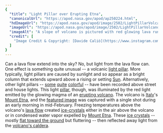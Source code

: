 ```yaml
---
{
  "title": "Light Pillar over Erupting Etna",
  "canonicalUrl": "https://apod.nasa.gov/apod/ap250224.html",
  "hdImageUrl": "https://apod.nasa.gov/apod/image/2502/LightPillarVolcano_Calio_1333.jpg",
  "imageUrl": "https://apod.nasa.gov/apod/image/2502/LightPillarVolcano_Calio_960.jpg",
  "imageAlt": "A slope of volcano is pictured with red glowing lava running down its side. A dark starry sky is in the background. Up into the sky a red column is visible. Please see the explanation for more detailed information.",
  "credit": [
    "Image Credit & Copyright: [Davide Caliò](https://www.instagram.com/calio.davide/)"
  ]
}
---
```


Can a lava flow extend into the sky? No, but light from the lava flow can. One effect is something quite unusual -- a volcanic [light pillar](https://en.wikipedia.org/wiki/Light_pillar). More typically, light pillars are caused by sunlight and so appear as a bright column that extends upward above a rising or setting [Sun](https://science.nasa.gov/sun/facts/). Alternatively, other light pillars -- [some](https://apod.nasa.gov/apod/ap181024.html) [quite](https://apod.nasa.gov/apod/ap160208.html) [colorful](https://apod.nasa.gov/apod/ap131218.html) -- have been recorded above street and house lights. This light [pillar](https://www.atoptics.co.uk/halo/pillar.htm), though, was illuminated by the red light emitted by the glowing magma of an [erupting volcano](https://youtu.be/z01KTFhA34o). The volcano is [Italy](https://en.wikipedia.org/wiki/Italy)'s [Mount Etna](https://youtu.be/gbRdvpTdQdI), and the [featured image](https://youtu.be/YqbNdDxa_i4) was captured with a single shot during an early morning in mid-February. Freezing temperatures above the volcano's [lava flow](https://apod.nasa.gov/apod/ap190512.html) created [ice-crystals](https://www.atoptics.co.uk/halo/platcol.htm) either in the air above the volcano or in condensed water vapor expelled by [Mount Etna](https://apod.nasa.gov/apod/ap030416.html). These [ice crystals](https://static01.nyt.com/images/2017/01/07/science/07tb-lightpillars-diagram/07tb-lightpillars-jumbo.jpg) -- mostly [flat toward the ground](https://mrbosscat.com/wp-content/uploads/2021/03/Cat-lying-flat-on-stomach-1536x864.jpg) but fluttering -- then reflected away light from the [volcano's caldera](https://youtu.be/gbRdvpTdQdI).
